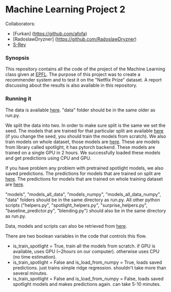 # Machine Learning Project 2

Collaborators:
 * [Furkan] (https://github.com/afofa)
 * [RadoslawDryzner] (https://github.com/RadoslawDryzner)
 * [S-Rey](https://github.com/S-Rey)

### Synopsis
This repository contains all the code of the project of the Machine Learning class given at [EPFL](http://www.epfl.ch).
The purpose of this project was to create a recommender system and to test it on the 
"Netflix Prize" dataset. A report discussing about the results is also available in this 
repository.


### Running it


The data is available [here](https://transfer.sh/cmbnh/data.zip). "data" folder should be in the same older as run.py.

We split the data into two. In order to make sure split is the same we set the seed. The models that are trained for that particular split are available [here](https://transfer.sh/AnCn3/models.zip) (if you change the seed, you should train the models from scratch). We also train models on whole dataset, those models are [here](https://transfer.sh/G6Cse/models_all_data.zip). These are models from library called spotlight, it has pytorch backend. These models are trained on a single GPU in 2 hours. We successfully loaded these models and get predictions using CPU and GPU.

If you have problem any problem with pretrained spotlight models, we also saved predictions. The predictions for models that are trained on split are [here](https://transfer.sh/aEGl8/models_numpy.zip). The predictions for models that are trained on whole training dataset are [here](https://transfer.sh/d3Lxv/models_all_data_numpy.zip).

"models", "models_all_data", "models_numpy", "models_all_data_numpy", "data" folders should be in the same directory as run.py.
All other python scripts ("helpers.py", "spotlight_helpers.py", "surprise_helpers.py", "baseline_predictor.py", "blending.py") should also be in the same directory as run.py.

Data, models and scripts can also be retrieved from [here](https://drive.google.com/open?id=1ZITo0C4kBKOxKIncVecwyhAAFGEeX9rd).

There are two boolean variables in the code that controls this flow.
* is_train_spotlight = True, train all the models from scratch. if GPU is available, uses GPU (~2hours on our computer). otherwise uses CPU (no time estimation).
* is_train_spotlight = False and is_load_from_numpy = True, loads saved predictions. just trains simple ridge regression. shouldn't take more than several minutes.
* is_train_spotlight = False and is_load_from_numpy = False, loads saved spotlight models and makes predictions again. can take 5-10 minutes.
